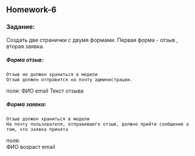 ## Homework-6

### Задание:

Создать две странички с двумя формами. Первая форма - отзыв , вторая заявка.

##### Форма отзыв:

    Отзыв не должен храниться в модели
    Отзыв должен отправится на почту администрации.

поля:
    ФИО
    email
    Текст отзыва
   
##### Форма заявка:

    Отзыв должен храниться в модели
    На почту пользователя, отправившего отзыв, должно прийти сообщение о том, что заявка принята

поля:  
    ФИО
    возраст
    email
    
